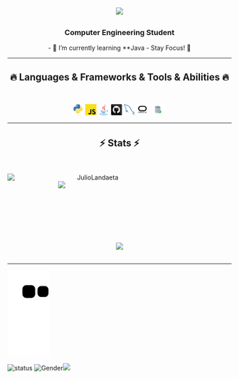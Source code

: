 <h1 align="center">
  <a href="https://git.io/typing-svg">
    <img src="https://readme-typing-svg.herokuapp.com/?lines=Hello,+There!+👋;I+am+Julio+Landaeta....;Nice+to+meet+you!&center=true&size=30">
  </a>
</h1>

<h3 align="center">Computer Engineering Student</h3>
<p align="center">
- 🌱 I’m currently learning **Java
-  Stay Focus! 🎯
  </p>
<hr>
<h2 align="center">🔥 Languages & Frameworks & Tools & Abilities 🔥</h2>
<br>

<p align="center">
  <code><img title="Python" height="25" src="images/python-original.svg"></code>
  <code><img title="Javascript" height="25" src="images/javascript.svg"></code>
  <code><img title="Java" height="25" src="images/java-original.svg"></code>
  <code><img title="GitHub" height="25" src="images/github.svg"></code>
  <code><img title="MySQL" height="25" src="images/mysql.svg"></code>
  <code><img title="Oracle" height="25" src="images/oraclee.svg"></code>
  <code><img title="SQLDeveloper" height="25" src="images/Oracle_SQL_Developer.svg"></code>
  </p>
<hr>
<h2 align="center">⚡ Stats ⚡</h2>
<br>
<p align=center>
  <div align=center>
    <a href="https://github.com/denvercoder1/github-readme-streak-stats" title="Go to Source">
      <img align="left" width=390 src="https://github-readme-streak-stats.herokuapp.com/?user=JulioLandaeta&theme=react&border=61dafb&hide_border=true" alt="JulioLandaeta" />
    </a>
    <a href="https://github.com/JulioLandaeta/github-readme-stats" title="Go to Source">
      <img align="right" width=390 src="https://github-readme-stats.vercel.app/api?username=JulioLandaeta&show_icons=true&theme=react&border_color=61dafb&hide_border=true" />
    </a>
  </div>
  <br><br><br><br><br><br><br><br><br>
  <div align=center>
    <a href="https://github.com/JulioLandaeta/github-readme-stats">
      <img width=325 align="center" src="https://github-readme-stats.vercel.app/api/top-langs/?username=JulioLandaeta&hide=c%23,powershell,Mathematica,Ruby,Objective-C,Objective-C%2b%2b,Cuda&title_color=61dafb&text_color=ffffff&icon_color=61dafb&bg_color=20232a&langs_count=8&layout=compact&border_color=61dafb&hide_border=true" />
    </a>
  </div>
  <br>
</p>

<hr>

![snake gif](https://github.com/JulioLandaeta/JulioLandaeta/blob/output/github-contribution-grid-snake.svg)

![status](https://img.shields.io/badge/status-up-brightgreen) ![Gender](https://img.shields.io/badge/gender-%F0%9F%A4%B5-lightgrey)![](https://visitor-badge.glitch.me/badge?page_id=github.com/JulioLandaeta)
